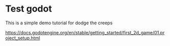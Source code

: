 # Test godot

This is a simple demo tutorial for dodge the creeps 

https://docs.godotengine.org/en/stable/getting_started/first_2d_game/01.project_setup.html
